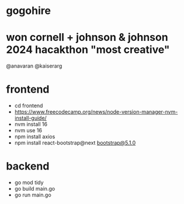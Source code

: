 # gogohire 

# won cornell + johnson & johnson 2024 hacakthon "most creative"

@anavaran @kaiserarg

# frontend
- cd frontend 
- https://www.freecodecamp.org/news/node-version-manager-nvm-install-guide/
- nvm install 16
- nvm use 16
- npm install axios
- npm install react-bootstrap@next bootstrap@5.1.0

# backend

- go mod tidy
- go build main.go
- go run main.go


